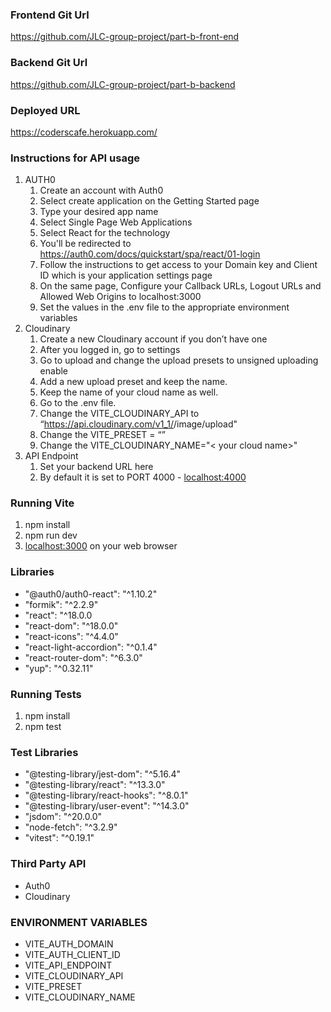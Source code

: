 ### Frontend Git Url
https://github.com/JLC-group-project/part-b-front-end

### Backend Git Url
https://github.com/JLC-group-project/part-b-backend

### Deployed URL
https://coderscafe.herokuapp.com/

### Instructions for API usage
1. AUTH0
   1. Create an account with Auth0
   2. Select create application on the Getting Started page
   3. Type your desired app name
   4. Select Single Page Web Applications
   5. Select React for the technology
   6. You'll be redirected to https://auth0.com/docs/quickstart/spa/react/01-login
   7. Follow the instructions to get access to your Domain key and Client ID which is your application settings page
   8. On the same page, Configure your Callback URLs, Logout URLs and Allowed Web Origins to localhost:3000
   9. Set the values in the .env file to the appropriate environment variables
2. Cloudinary
   1. Create a new Cloudinary account if you don’t have one
   2. After you logged in, go to settings
   3. Go to upload and change the upload presets to unsigned uploading enable
   4. Add a new upload preset and keep the name.
   5. Keep the name of your cloud name as well.
   6. Go to the .env file.
   7. Change the VITE_CLOUDINARY_API to “https://api.cloudinary.com/v1_1/<yourcloudname>/image/upload"
   8. Change the VITE_PRESET = “<your preset name>”
   9. Change the VITE_CLOUDINARY_NAME="< your cloud name>" 
3. API Endpoint
   1. Set your backend URL here
   2. By default it is set to PORT 4000 - [localhost:4000](http://localhost:4000/)

### Running Vite
1. npm install
2. npm run dev
3. [localhost:3000](http://localhost:3000/) on your web browser

### Libraries
- "@auth0/auth0-react": "^1.10.2"
- "formik": "^2.2.9"
- "react": "^18.0.0
- "react-dom": "^18.0.0"
- "react-icons": "^4.4.0"
- "react-light-accordion": "^0.1.4"
- "react-router-dom": "^6.3.0"
- "yup": "^0.32.11"

### Running Tests
1. npm install
2. npm test

### Test Libraries
- "@testing-library/jest-dom": "^5.16.4"
- "@testing-library/react": "^13.3.0"
- "@testing-library/react-hooks": "^8.0.1"
- "@testing-library/user-event": "^14.3.0"
- "jsdom": "^20.0.0"
- "node-fetch": "^3.2.9"
- "vitest": "^0.19.1"

### Third Party API
- Auth0
- Cloudinary

### ENVIRONMENT VARIABLES
- VITE_AUTH_DOMAIN
- VITE_AUTH_CLIENT_ID
- VITE_API_ENDPOINT
- VITE_CLOUDINARY_API
- VITE_PRESET
- VITE_CLOUDINARY_NAME